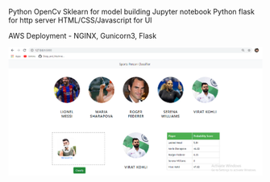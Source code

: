 Python
OpenCv
Sklearn for model building
Jupyter notebook
Python flask for http server
HTML/CSS/Javascript for UI

AWS Deployment - NGINX, Gunicorn3, Flask

![Face_Detection](https://github.com/sujitverma/Machine-Learning/blob/master/Face_Detection/Capture.PNG)
